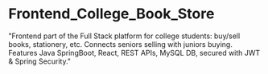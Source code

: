 # Frontend_College_Book_Store
"Frontend part of the Full Stack platform for college students: buy/sell books, stationery, etc. Connects seniors selling with juniors buying. Features Java SpringBoot, React, REST APIs, MySQL DB, secured with JWT &amp; Spring Security."

